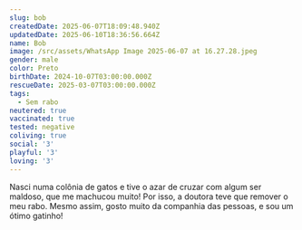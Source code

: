 ```yaml
---
slug: bob
createdDate: 2025-06-07T18:09:48.940Z
updatedDate: 2025-06-10T18:36:56.664Z
name: Bob
image: /src/assets/WhatsApp Image 2025-06-07 at 16.27.28.jpeg
gender: male
color: Preto
birthDate: 2024-10-07T03:00:00.000Z
rescueDate: 2025-03-07T03:00:00.000Z
tags:
  - Sem rabo
neutered: true
vaccinated: true
tested: negative
coliving: true
social: '3'
playful: '3'
loving: '3'
---
```




Nasci numa colônia de gatos e tive o azar de cruzar com algum ser maldoso, que me machucou muito! Por isso, a doutora teve que remover o meu rabo. Mesmo assim, gosto muito da companhia das pessoas, e sou um ótimo gatinho!
